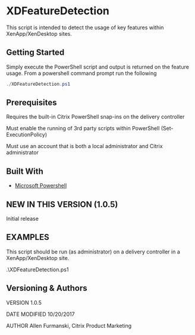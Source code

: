 # XDFeatureDetection

This script is intended to detect the usage of key features within XenApp/XenDesktop sites.

## Getting Started

Simply execute the PowerShell script and output is returned on the feature usage.
From a powershell command prompt run the following

```powershell
./XDFeatureDetection.ps1
```

## Prerequisites

Requires the built-in Citrix PowerShell snap-ins on the delivery controller

Must enable the running of 3rd party scripts within PowerShell (Set-ExecutionPolicy)

Must use an account that is both a local administrator and Citrix administrator

## Built With

* [Microsoft Powershell](https://msdn.microsoft.com/powershell)

## NEW IN THIS VERSION (1.0.5)

Initial release

## EXAMPLES

This script should be run (as administrator) on a delivery controller in a XenApp/XenDesktop site.

.\XDFeatureDetection.ps1

## Versioning & Authors

VERSION
1.0.5

DATE MODIFIED
10/20/2017

AUTHOR
Allen Furmanski, Citrix Product Marketing
